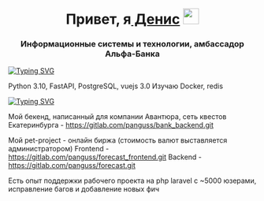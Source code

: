 <h1 align="center">Привет, я<a href="https://t.me/pan_gus" target="_blank"> Денис</a> 
<img src="https://github.com/blackcater/blackcater/raw/main/images/Hi.gif" height="32"/></h1>
<h3 align="center">Информационные системы и технологии, амбассадор Альфа-Банка</h3>

[![Typing SVG](https://readme-typing-svg.demolab.com/?lines=Мой+стек)](https://git.io/typing-svg) 

Python 3.10, FastAPI, PostgreSQL, vuejs 3.0
Изучаю Docker, redis

[![Typing SVG](https://readme-typing-svg.demolab.com/?lines=Проекты,которыми+я+горжусь)](https://git.io/typing-svg)

Мой бекенд, написанный для компании Авантюра, сеть квестов Екатеринбурга - https://gitlab.com/panguss/bank_backend.git

Мой pet-project - онлайн биржа (стоимость валют выставляется администратором) 
Frontend - https://gitlab.com/panguss/forecast_frontend.git 
Backend - https://gitlab.com/panguss/forecast.git

Есть опыт поддержки рабочего проекта на php laravel с ~5000 юзерами, исправление багов и добавление новых фич
